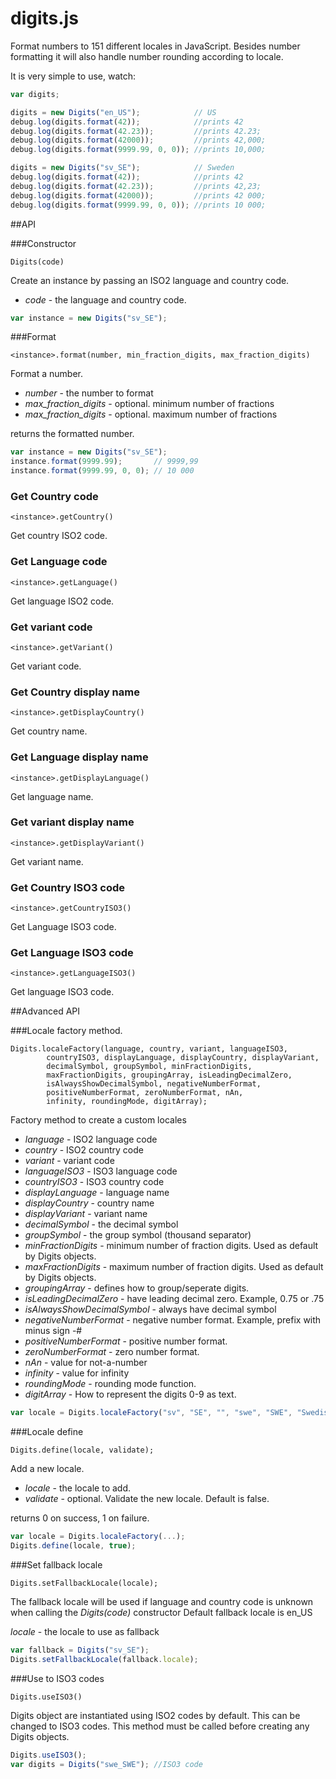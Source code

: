 # digits.js
Format numbers to 151 different locales in JavaScript. Besides number formatting it will also handle number rounding according to locale.

It is very simple to use, watch:

```javascript
var digits;

digits = new Digits("en_US");            // US
debug.log(digits.format(42));            //prints 42
debug.log(digits.format(42.23));         //prints 42.23;
debug.log(digits.format(42000));         //prints 42,000;
debug.log(digits.format(9999.99, 0, 0)); //prints 10,000;

digits = new Digits("sv_SE");            // Sweden
debug.log(digits.format(42));            //prints 42
debug.log(digits.format(42.23));         //prints 42,23;
debug.log(digits.format(42000));         //prints 42 000;
debug.log(digits.format(9999.99, 0, 0)); //prints 10 000;
```

##API

###Constructor

```
Digits(code)
```

Create an instance by passing an ISO2 language and country code.

* _code_ - the language and country code.

```javascript
var instance = new Digits("sv_SE");
```

###Format

```
<instance>.format(number, min_fraction_digits, max_fraction_digits)
```

Format a number. 

- _number_ - the number to format
- _max_fraction_digits_ - optional. minimum number of fractions
- _max_fraction_digits_ - optional. maximum number of fractions

returns the formatted number.

```javascript
var instance = new Digits("sv_SE");
instance.format(9999.99);       // 9999,99
instance.format(9999.99, 0, 0); // 10 000
```

### Get Country code

```
<instance>.getCountry()
```

Get country ISO2 code.

### Get Language code

```
<instance>.getLanguage()
```

Get language ISO2 code.

### Get variant code

```
<instance>.getVariant()
```

Get variant code.

### Get Country display name

```
<instance>.getDisplayCountry()
```

Get country name.

### Get Language display name

```
<instance>.getDisplayLanguage()
```

Get language name.

### Get variant display name

```
<instance>.getDisplayVariant()
```

Get variant name.

### Get Country ISO3 code

```
<instance>.getCountryISO3()
```

Get Language ISO3 code.

### Get Language ISO3 code

```
<instance>.getLanguageISO3()
```

Get language ISO3 code.



##Advanced API

###Locale factory method.

```
Digits.localeFactory(language, country, variant, languageISO3, 
		countryISO3, displayLanguage, displayCountry, displayVariant,
		decimalSymbol, groupSymbol, minFractionDigits, 
		maxFractionDigits, groupingArray, isLeadingDecimalZero, 
		isAlwaysShowDecimalSymbol, negativeNumberFormat, 
		positiveNumberFormat, zeroNumberFormat, nAn, 
		infinity, roundingMode, digitArray);
```

Factory method to create a custom locales

- _language_ - ISO2 language code
- _country_ - ISO2 country code
- _variant_ - variant code
- _languageISO3_ - ISO3 language code
- _countryISO3_ - ISO3 country code
- _displayLanguage_ - language name
- _displayCountry_ - country name
- _displayVariant_ - variant name
- _decimalSymbol_ - the decimal symbol
- _groupSymbol_ - the group symbol (thousand separator)
- _minFractionDigits_ - minimum number of fraction digits. Used as default by Digits objects.
- _maxFractionDigits_ - maximum number of fraction digits. Used as default by Digits objects.
- _groupingArray_ - defines how to group/seperate digits.
- _isLeadingDecimalZero_ - have leading decimal zero. Example, 0.75 or .75
- _isAlwaysShowDecimalSymbol_ - always have decimal symbol
- _negativeNumberFormat_ - negative number format. Example, prefix with minus sign -#
- _positiveNumberFormat_ - positive number format.
- _zeroNumberFormat_ - zero number format.
- _nAn_ - value for not-a-number
- _infinity_ - value for infinity
- _roundingMode_ - rounding mode function.
- _digitArray_ - How to represent the digits 0-9 as text.

```javascript
var locale = Digits.localeFactory("sv", "SE", "", "swe", "SWE", "Swedish", "Sweden", "", ",", "\u00a0", 0, 3, [3], true, false, "-#", "#", "#", "\ufffd", "\u221e", Digits.roundHalfToEven, [0,1,2,3,4,5,6,7,8,9]);
```

###Locale define

```
Digits.define(locale, validate);
```

Add a new locale.

- _locale_ - the locale to add.
- _validate_ - optional. Validate the new locale. Default is false.

returns 0 on success, 1 on failure.

```javascript
var locale = Digits.localeFactory(...);
Digits.define(locale, true);
```

###Set fallback locale

```
Digits.setFallbackLocale(locale);
```

The fallback locale will be used if language and country code is unknown when calling the _Digits(code)_ constructor
Default fallback locale is en_US

_locale_ - the locale to use as fallback

```javascript
var fallback = Digits("sv_SE");
Digits.setFallbackLocale(fallback.locale);
```

###Use to ISO3 codes

```
Digits.useISO3()
```

Digits object are instantiated using ISO2 codes by default. This can be changed to ISO3 codes.
This method must be called before creating any Digits objects.

```javascript
Digits.useISO3();
var digits = Digits("swe_SWE"); //ISO3 code
```
